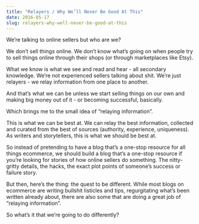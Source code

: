 ```yaml
---
title: "Relayers / Why We’ll Never Be Good At This"
date: 2016-05-17
slug: relayers-why-well-never-be-good-at-this
---
```

We’re talking to online sellers but who are we?  

We don’t sell things online. We don’t know what’s going on when people try to sell things online through their shops (or through marketplaces like Etsy).

What we know is what we see and read and hear - all secondary knowledge. We’re not experienced sellers talking about shit. We’re just relayers - we relay information from one place to another.

And that’s what we can be unless we start selling things on our own and making big money out of it - or becoming successful, basically.

Which brings me to the small idea of “relaying information”.

This is what we can be best at. We can relay the best information, collected and curated from the best of sources (authority, experience, uniqueness). As writers and storytellers, this is what we should be best at.

So instead of pretending to have a blog that’s a one-stop resource for all things ecommerce, we should build a blog that’s a one-stop resource if you’re looking for stories of how online sellers do something. The nitty-gritty details, the hacks, the exact plot points of someone’s success or failure story.

But then, here’s the thing: the quest to be different. While most blogs on ecommerce are writing bullshit listicles and tips, regurgitating what’s been written already about, there are also some that are doing a great job of “relaying information”.

So what’s it that we’re going to do differently?